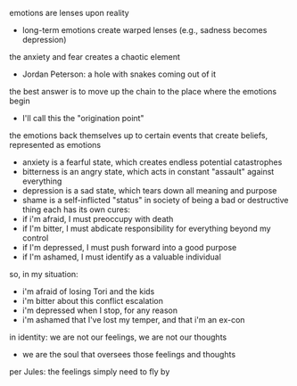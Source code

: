 
emotions are lenses upon reality
- long-term emotions create warped lenses (e.g., sadness becomes depression)

the anxiety and fear creates a chaotic element
- Jordan Peterson: a hole with snakes coming out of it

the best answer is to move up the chain to the place where the emotions begin
- I'll call this the "origination point"

the emotions back themselves up to certain events that create beliefs, represented as emotions
- anxiety is a fearful state, which creates endless potential catastrophes
- bitterness is an angry state, which acts in constant "assault" against everything
- depression is a sad state, which tears down all meaning and purpose
- shame is a self-inflicted "status" in society of being a bad or destructive thing
each has its own cures:
- if i'm afraid, I must preoccupy with death
- if I'm bitter, I must abdicate responsibility for everything beyond my control
- if I'm depressed, I must push forward into a good purpose
- if I'm ashamed, I must identify as a valuable individual

so, in my situation:
- i'm afraid of losing Tori and the kids
- i'm bitter about this conflict escalation
- i'm depressed when I stop, for any reason
- i'm ashamed that I've lost my temper, and that i'm an ex-con

in identity: we are not our feelings, we are not our thoughts
- we are the soul that oversees those feelings and thoughts

per Jules: the feelings simply need to fly by

